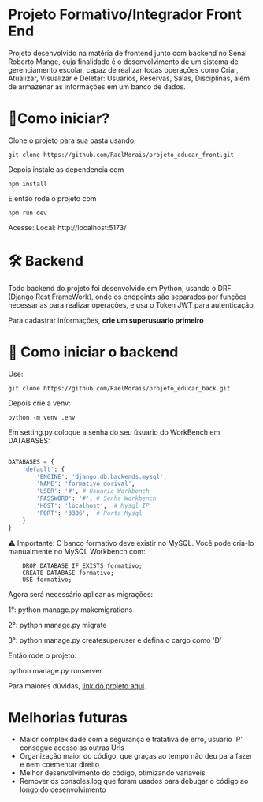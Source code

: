 # Projeto Formativo/Integrador Front End 

Projeto desenvolvido na matéria de frontend junto com backend no Senai Roberto Mange, cuja finalidade é o desenvolvimento 
de um sistema de gerenciamento escolar, capaz de realizar todas operações como Criar, Atualizar, Visualizar e Deletar: Usuarios, Reservas, Salas, Disciplinas, além de armazenar as informações em um banco de dados. 


# 🎯Como iniciar? 


Clone o projeto para sua pasta usando: 

```git clone https://github.com/RaelMorais/projeto_educar_front.git```

Depois instale as dependencia com

```npm install```

E então rode o projeto com

```npm run dev```

Acesse: Local:  http://localhost:5173/

# 🛠️ Backend 

Todo backend do projeto foi desenvolvido em Python, usando o DRF (Django Rest FrameWork), onde os endpoints são separados por funções necessarias para realizar operações, e usa o Token JWT para autenticação. 


Para cadastrar informações, **crie um superusuario primeiro**

# 🤔 Como iniciar o backend 

Use: 

```git clone https://github.com/RaelMorais/projeto_educar_back.git```

Depois crie a venv: 

```python -m venv .env```

Em setting.py coloque a senha do seu úsuario do WorkBench em DATABASES: 

```python 

DATABASES = {
    'default': {
        'ENGINE': 'django.db.backends.mysql',
        'NAME': 'formativo_dorival',
        'USER': '#', # Usuario Workbench 
        'PASSWORD': '#', # Senha Workbench 
        'HOST': 'localhost',  # Mysql IP
        'PORT': '3306',  # Porta Mysql      
    }
}

```

⚠️ Importante: O banco formativo deve existir no MySQL. Você pode criá-lo manualmente no MySQL Workbench com:

````mysql  
    DROP DATABASE IF EXISTS formativo;
    CREATE DATABASE formativo;
    USE formativo;
````

Agora será necessário aplicar as migrações: 

1°: python manage.py makemigrations

2°: pythpn manage.py migrate

3°: python manage.py createsuperuser e defina o cargo como 'D'

Então rode o projeto: 

python manage.py runserver

Para maiores dúvidas, [link do projeto aqui](https://github.com/RaelMorais/projeto_educar_back.git).

# Melhorias futuras

- Maior complexidade com a segurança e tratativa de erro, usuario 'P' consegue acesso as outras Urls
- Organização maior do código, que graças ao tempo não deu para fazer e nem coementar direito 
- Melhor desenvolvimento do código, otimizando variaveis 
- Remover os consoles.log que foram usados para debugar o código ao longo do desenvolvimento 
